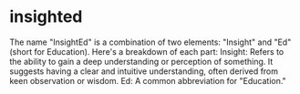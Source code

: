 # insighted
 The name "InsightEd" is a combination of two elements: "Insight" and "Ed" (short for Education). Here's a breakdown of each part:  Insight: Refers to the ability to gain a deep understanding or perception of something. It suggests having a clear and intuitive understanding, often derived from keen observation or wisdom.  Ed: A common abbreviation for "Education."
